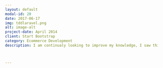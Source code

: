 ```yaml
---
layout: default
modal-id: 20
date: 2017-06-17
img: tddlaravel.png
alt: image-alt
project-date: April 2014
client: Start Bootstrap
category: Ecommerce Development
description: I am continualy looking to improve my knowledge, I saw this TDD course and had to sign up. Following the course I created platform for local concert promoters to sell tickets to their events. Over the course of 166 lessons spanning just under 22 hours of content.



---
```


